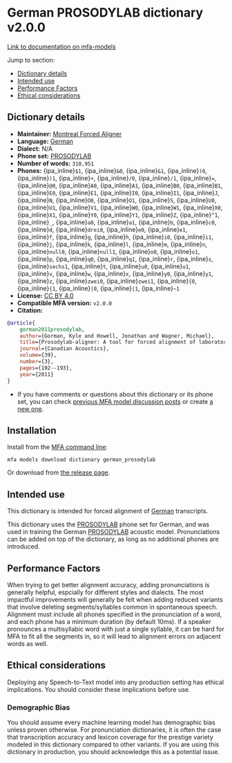 
# German PROSODYLAB dictionary v2.0.0

[Link to documentation on mfa-models](https://mfa-models.readthedocs.io/en/main/dictionary/german_prosodylab.html)

Jump to section:

- [Dictionary details](#dictionary-details)
- [Intended use](#intended-use)
- [Performance Factors](#performance-factors)
- [Ethical considerations](#ethical-considerations)

## Dictionary details

- **Maintainer:** [Montreal Forced Aligner](https://montreal-forced-aligner.readthedocs.io/)
- **Language:** [German](https://en.wikipedia.org/wiki/German_language)
- **Dialect:** N/A
- **Phone set:** [PROSODYLAB](https://github.com/prosodylab/prosodylab.dictionaries)
- **Number of words:** `310,951`
- **Phones:** {ipa_inline}`$1`, {ipa_inline}`&0`, {ipa_inline}`&1`, {ipa_inline}`)0`, {ipa_inline}`)1`, {ipa_inline}`+`, {ipa_inline}`/0`, {ipa_inline}`/1`, {ipa_inline}`=`, {ipa_inline}`@0`, {ipa_inline}`A0`, {ipa_inline}`A1`, {ipa_inline}`B0`, {ipa_inline}`B1`, {ipa_inline}`E0`, {ipa_inline}`E1`, {ipa_inline}`I0`, {ipa_inline}`I1`, {ipa_inline}`J`, {ipa_inline}`N`, {ipa_inline}`O0`, {ipa_inline}`O1`, {ipa_inline}`S`, {ipa_inline}`U0`, {ipa_inline}`U1`, {ipa_inline}`V1`, {ipa_inline}`W0`, {ipa_inline}`W1`, {ipa_inline}`X0`, {ipa_inline}`X1`, {ipa_inline}`Y0`, {ipa_inline}`Y1`, {ipa_inline}`Z`, {ipa_inline}`^1`, {ipa_inline}`_`, {ipa_inline}`a0`, {ipa_inline}`a1`, {ipa_inline}`b`, {ipa_inline}`c0`, {ipa_inline}`d`, {ipa_inline}`drei0`, {ipa_inline}`e0`, {ipa_inline}`e1`, {ipa_inline}`f`, {ipa_inline}`g`, {ipa_inline}`h`, {ipa_inline}`i0`, {ipa_inline}`i1`, {ipa_inline}`j`, {ipa_inline}`k`, {ipa_inline}`l`, {ipa_inline}`m`, {ipa_inline}`n`, {ipa_inline}`null0`, {ipa_inline}`null1`, {ipa_inline}`o0`, {ipa_inline}`o1`, {ipa_inline}`p`, {ipa_inline}`q0`, {ipa_inline}`q1`, {ipa_inline}`r`, {ipa_inline}`s`, {ipa_inline}`sechs1`, {ipa_inline}`t`, {ipa_inline}`u0`, {ipa_inline}`u1`, {ipa_inline}`v`, {ipa_inline}`w`, {ipa_inline}`x`, {ipa_inline}`y0`, {ipa_inline}`y1`, {ipa_inline}`z`, {ipa_inline}`zwei0`, {ipa_inline}`zwei1`, {ipa_inline}`{0`, {ipa_inline}`{1`, {ipa_inline}`|0`, {ipa_inline}`|1`, {ipa_inline}`~1`
- **License:** [CC BY 4.0](https://github.com/MontrealCorpusTools/mfa-models/tree/main/dictionary/german/PROSODYLAB/v2.0.0/LICENSE)
- **Compatible MFA version:** `v2.0.0`
- **Citation:**

```bibtex
@article{
	gorman2011prosodylab,
	author={Gorman, Kyle and Howell, Jonathan and Wagner, Michael},
	title={Prosodylab-aligner: A tool for forced alignment of laboratory speech},
	journal={Canadian Acoustics},
	volume={39},
	number={3},
	pages={192--193},
	year={2011}
}
```

- If you have comments or questions about this dictionary or its phone set, you can check [previous MFA model discussion posts](https://github.com/MontrealCorpusTools/mfa-models/discussions?discussions_q=German+PROSODYLAB+dictionary+v2.0.0) or create [a new one](https://github.com/MontrealCorpusTools/mfa-models/discussions/new).

## Installation

Install from the [MFA command line](https://montreal-forced-aligner.readthedocs.io/en/latest/user_guide/models/index.html):

```
mfa models download dictionary german_prosodylab
```

Or download from [the release page](https://github.com/MontrealCorpusTools/mfa-models/releases/tag/dictionary-german_prosodylab-v2.0.0).

## Intended use

This dictionary is intended for forced alignment of [German](https://en.wikipedia.org/wiki/German_language) transcripts.

This dictionary uses the [PROSODYLAB](https://github.com/prosodylab/prosodylab.dictionaries) phone set for German, and was used in training the German [PROSODYLAB](https://github.com/prosodylab/prosodylab.dictionaries) acoustic model.
Pronunciations can be added on top of the dictionary, as long as no additional phones are introduced.

## Performance Factors

When trying to get better alignment accuracy, adding pronunciations is generally helpful, espcially for different styles and dialects.
The most impactful improvements will generally be felt when adding reduced variants that
involve deleting segments/syllables common in spontaneous speech.  Alignment must include all phones specified in the pronunciation of a word, and each phone has
a minimum duration (by default 10ms). If a speaker pronounces a multisyllabic word with just a single syllable, it can be hard for MFA to fit all the segments in,
so it will lead to alignment errors on adjacent words as well.

## Ethical considerations

Deploying any Speech-to-Text model into any production setting has ethical implications. You should consider these implications before use.

### Demographic Bias

You should assume every machine learning model has demographic bias unless proven otherwise.
For pronunciation dictionaries, it is often the case that transcription accuracy and lexicon coverage for the prestige variety modeled in this dictionary compared to other variants.
If you are using this dictionary in production, you should acknowledge this as a potential issue.
